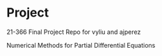 # Project
21-366 Final Project Repo for vyliu and ajperez

Numerical Methods for Partial Differential Equations